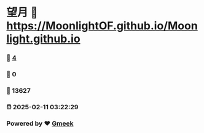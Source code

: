 # 望月 :link: https://MoonlightOF.github.io/Moonlight.github.io 
### :page_facing_up: [4](https://MoonlightOF.github.io/Moonlight.github.io/tag.html) 
### :speech_balloon: 0 
### :hibiscus: 13627 
### :alarm_clock: 2025-02-11 03:22:29 
### Powered by :heart: [Gmeek](https://github.com/Meekdai/Gmeek)
